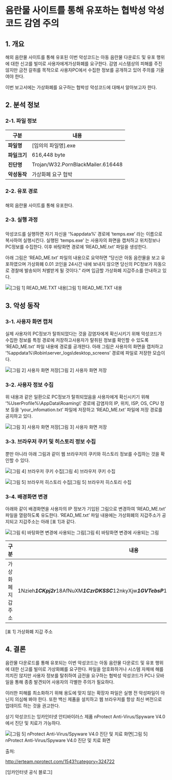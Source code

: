 # 음란물 사이트를 통해 유포하는 협박성 악성코드 감염 주의



## 1. 개요 



 해외 음란물 사이트를 통해 유포된 이번 악성코드는 아동 음란물 다운로드 및 유포 행위에 대한 신고를 빌미로 사용자에게가상화폐를 요구한다. 감염 시스템상의 피해를 주진 않지만 금전 갈취를 목적으로 사용자PC에서 수집한 정보를 공개하고 있어 주의를 기울여야 한다. 

 이번 보고서에는 가상화폐를 요구하는 협박성 악성코드에 대해서 알아보고자 한다.

  

  

  

  

  

## 2. 분석 정보



### 2-1. 파일 정보

| **구분**     | **내용**                          |
| ------------ | --------------------------------- |
| **파일명**   | [임의의 파일명].exe               |
| **파일크기** | 616,448 byte                      |
| **진단명**   | Trojan/W32.PornBlackMailer.616448 |
| **악성동작** | 가상화폐 요구 협박                |

  

  

  

   

   

  

  

  

  

  

  

### 2-2. 유포 경로

### 

### 

### 

### 

해외 음란물 사이트를 통해 유포한다.

  

  

  

### 2-3. 실행 과정

### 

### 

### 

### 

악성코드를 실행하면 자기 자신을 ‘%appdata%’ 경로에 ‘temps.exe’ 라는 이름으로 복사하여 실행시킨다. 실행된 ‘temps.exe’ 는 사용자의 화면을 캡처하고 위치정보나 PC정보를 수집한다. 이후 바탕화면 경로에 ‘READ_ME.txt’ 파일을 생성한다.



아래 그림은 ‘READ_ME.txt’ 파일의 내용으로 요약하면 “당신은 아동 음란물을 보고 유포하였으며 가상화폐 0.01 코인을 24시간 내에 보내지 않으면 당신의 PC정보가 자동으로 경찰에 발송되어 처벌받게 될 것이다.” 라며 입금할 가상화폐 지갑주소를 안내하고 있다.



![[그림 1] READ_ME.TXT 내용](https://t1.daumcdn.net/cfile/tistory/99CAAE365A80FCDF0B)[그림 1] READ_ME.TXT 내용















## 3. 악성 동작

###  

### 3-1. 사용자 화면 캡쳐

실제 사용자의 PC정보가 탈취되었다는 것을 감염자에게 확신시키기 위해 악성코드가 수집한 정보를 특정 경로에 저장하고사용자가 탈취된 정보를 확인할 수 있도록 ‘READ_ME.txt’ 파일 내용에 경로를 공개한다. 아래 그림은 사용자의 화면을  캡처하고 ‘%appdata%\Robin\server_logs\desktop_screens’ 경로에 파일로 저장한 모습이다.



![[그림 2] 사용자 화면 저장](https://t1.daumcdn.net/cfile/tistory/9985F9355A80FD131A)[그림 2] 사용자 화면 저장









### 3-2. 사용자 정보 수집

위 내용과 같은 일환으로 PC정보가 탈취되었음을 사용자에게 확신시키기 위해 ‘%UserProfile%\AppData\Roaming\’  경로에 감염자의 IP, 위치, ISP, OS, CPU 정보 등을 ‘your_infomation.txt’ 파일에 저장하고 ‘READ_ME.txt’ 파일에 저장  경로를 공지하고 있다.



![[그림 3] 사용자 화면 저장](https://t1.daumcdn.net/cfile/tistory/992B643B5A80FD4828)[그림 3] 사용자 화면 저장







### 3-3. 브라우저 쿠키 및 히스토리 정보 수집



뿐만 아니라 아래 그림과 같이 웹 브라우저의 쿠키와 히스토리 정보를 수집하는 것을 확인할 수 있다.



![[그림 4] 브라우저 쿠키 수집](https://t1.daumcdn.net/cfile/tistory/993E543F5A80FD9121)[그림 4] 브라우저 쿠키 수집



![[그림 5] 브라우저 히스토리 수집](https://t1.daumcdn.net/cfile/tistory/994CE53E5A80FDA834)[그림 5] 브라우저 히스토리 수집

   

  

  

### 3-4. 배경화면 변경



아래와 같이 배경화면을 사용자의 IP 정보가 기입된 그림으로 변경하여 ‘READ_ME.txt’ 파일을 열람하도록 유도한다. ‘READ_ME.txt’ 파일 내용에는 가상화폐의 지갑주소가 공지되고 지갑주소는 아래 [표 1]과 같다.



![[그림 6] 바탕화면 변경에 사용되는 그림](https://t1.daumcdn.net/cfile/tistory/99EB3A465A80FDD624)[그림 6] 바탕화면 변경에 사용되는 그림





 

| 구분               | 내용                                                         |
| ------------------ | ------------------------------------------------------------ |
| 가상화폐 지갑 주소 | 1Nzieh*******************1CKpj2r*******************18AfNuXM*******************1CzrDKSSC*******************12nkyXjw*******************1GVTebsP*******************1P8VNkE******************* |

[표 1] 가상화폐 지갑 주소











## 4. 결론

음란물 다운로드를 통해 유포되는 이번 악성코드는 아동 음란물 다운로드 및 유포 행위에 대한 신고를 빌미로 가상화폐를 요구한다. 파일을 암호화하거나 시스템 자체에 해를 끼치진 않지만 사용자 정보를 탈취하여 금전을 요구하는 협박성 악성코드가 PC나 모바일을 통해 종종 발견되어 사용자의 각별한 주의가 필요하다. 



이러한 피해를 최소화하기 위해 용도에 맞지 않는 확장자 파일은 실행 전 악성파일이 아닌지 의심해 봐야 한다. 또한 백신 제품을 설치하고 웹 브라우저를 항상 최신 버전으로 업데이트 하는 것을 권고한다.



상기 악성코드는 잉카인터넷 안티바이러스 제품 nProtect Anti-Virus/Spyware V4.0에서 진단 및 치료가 가능하다.



![[그림 5] nProtect Anti-Virus/Spyware V4.0 진단 및 치료 화면](https://t1.daumcdn.net/cfile/tistory/9932AD4F5A80FE0D23)[그림 5] nProtect Anti-Virus/Spyware V4.0 진단 및 치료 화면



출처: 

http://erteam.nprotect.com/1543?category=324722

 [잉카인터넷 공식 블로그]